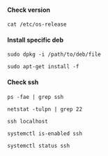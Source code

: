 #### Check version

``cat /etc/os-release``

#### Install specific deb

``sudo dpkg -i /path/to/deb/file``

``sudo apt-get install -f``

#### Check ssh

``ps -fae | grep ssh``

``netstat -tulpn | grep 22``

``ssh localhost``

``systemctl is-enabled ssh``

``systemctl status ssh``
